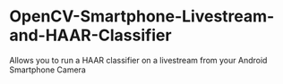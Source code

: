 # OpenCV-Smartphone-Livestream-and-HAAR-Classifier
Allows you to run a HAAR classifier on a livestream from your Android Smartphone Camera
